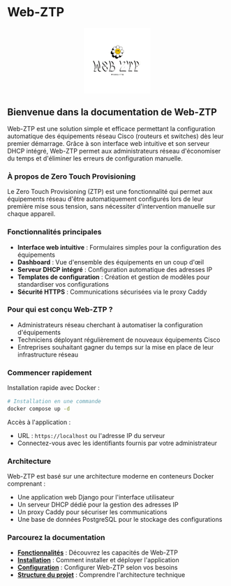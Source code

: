 # Web-ZTP

<p align="center">
    <img src="img/logo.png" align="center" width="30%" alt="Logo Web-ZTP">
</p>

## Bienvenue dans la documentation de Web-ZTP

Web-ZTP est une solution simple et efficace permettant la configuration automatique des équipements réseau Cisco (routeurs et switches) dès leur premier démarrage. Grâce à son interface web intuitive et son serveur DHCP intégré, Web-ZTP permet aux administrateurs réseau d'économiser du temps et d'éliminer les erreurs de configuration manuelle.

### À propos de Zero Touch Provisioning

Le Zero Touch Provisioning (ZTP) est une fonctionnalité qui permet aux équipements réseau d'être automatiquement configurés lors de leur première mise sous tension, sans nécessiter d'intervention manuelle sur chaque appareil.

### Fonctionnalités principales

- **Interface web intuitive** : Formulaires simples pour la configuration des équipements
- **Dashboard** : Vue d'ensemble des équipements en un coup d'œil
- **Serveur DHCP intégré** : Configuration automatique des adresses IP
- **Templates de configuration** : Création et gestion de modèles pour standardiser vos configurations
- **Sécurité HTTPS** : Communications sécurisées via le proxy Caddy

### Pour qui est conçu Web-ZTP ?

- Administrateurs réseau cherchant à automatiser la configuration d'équipements
- Techniciens déployant régulièrement de nouveaux équipements Cisco
- Entreprises souhaitant gagner du temps sur la mise en place de leur infrastructure réseau

### Commencer rapidement

Installation rapide avec Docker :

```bash
# Installation en une commande
docker compose up -d
```

Accès à l'application :
- URL : `https://localhost` ou l'adresse IP du serveur
- Connectez-vous avec les identifiants fournis par votre administrateur

### Architecture

Web-ZTP est basé sur une architecture moderne en conteneurs Docker comprenant :

- Une application web Django pour l'interface utilisateur
- Un serveur DHCP dédié pour la gestion des adresses IP
- Un proxy Caddy pour sécuriser les communications
- Une base de données PostgreSQL pour le stockage des configurations

### Parcourez la documentation

- **[Fonctionnalités](features.md)** : Découvrez les capacités de Web-ZTP
- **[Installation](installation.md)** : Comment installer et déployer l'application
- **[Configuration](configuration.md)** : Configurer Web-ZTP selon vos besoins
- **[Structure du projet](structure.md)** : Comprendre l'architecture technique